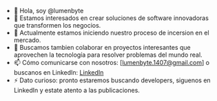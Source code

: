 - 👋 Hola, soy @lumenbyte
- 👀 Estamos interesados en crear soluciones de software innovadoras que transformen los negocios.
- 🌱 Actualmente estamos iniciendo nuestro proceso de incersion en el mercado.
- 💞️ Buscamos tambien colaborar en proyectos interesantes que aprovechen la tecnología para resolver problemas del mundo real.
- 📫 Cómo comunicarse con nosotros: [lumenbyte.1407@gmail.com] o buscanos en LinkedIn: [LinkedIn](https://www.linkedin.com/company/104292223/admin/feed/posts/)
- ⚡ Dato curioso: pronto estaremos buscando developers, siguenos en LinkedIn y estate atento a las publicaciones.

